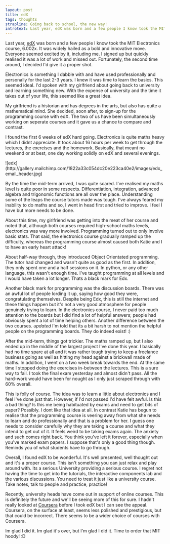 ```yaml
---
layout: post
title: edX 
tags: thoughts
strapline: Going back to school, the new way!
introtext: Last year, edX was born and a few people I know took the MIT Electronics course, 6.002x. It was widely hailed as a bold and innovative move. Everyone seemed excited by it, including me. I signed up but quickly realised it was a lot of work and missed out. Fortunately, the second time around, I decided I'd give it a proper shot.
---
```


Last year, [edX](https://www.edx.org) was born and a few people I know took the MIT Electronics course, 6.002x. It was widely hailed as a bold and innovative move. Everyone seemed excited by it, including me. I signed up but quickly realised it was a lot of work and missed out. Fortunately, the second time around, I decided I'd give it a proper shot.

Electronics is something I dabble with and have used professionally and personally for the last 2-3 years. I knew it was time to learn the basics. This seemed ideal. I'd spoken with my girlfriend about going back to university and learning something new. With the expense of university and the time it takes out of your life, this seemed like a great idea.

My girlfriend is a historian and has degrees in the arts, but also has quite a mathematical mind. She decided, soon after, to sign-up for the programming course with edX. The two of us have been simultaneously working on seperate courses and it gave us a chance to compare and contrast. 

I found the first 6 weeks of edX hard going. Electronics is quite maths heavy which I didnt appreciate. It took about 16 hours per week to get through the lectures, the exercises and the homework. Basically, that meant no weekend or at best, one day working solidly on edX and several evenings. 

<div class="clearfix"></div>
![edx](http://gallery.mailchimp.com/1822a33c054dc20e223ca40e2/images/edx_email_header.jpg)
<div class="clearfix"></div>

By the time the mid-term arrived, I was quite scared. I've realised my maths level is quite poor in some respects. Differentiation, integration, advanced algebra and trigonomic functions are all over the place. Understanding some of the leaps the course tutors made was tough. I've always feared my inability to do maths and so, I went in head first and tried to improve. I feel I have but more needs to be done.

About this time, my girlfriend was getting into the meat of her course and noted that, although both courses required high-school maths levels, electronics was way more involved. Programming turned out to only involve basic stats. That said, the electronics course gradually ramped up the difficulty, whereas the programming course almost caused both Katie and I to have an early heart attack!

About half-way through, they introduced Object Orientated programming. The tutor had changed and wasn't quite as good as the first. In addition, they only spent one and a half sessions on it. In python, or any other language, this wasn't enough time. I've taught programming at all levels and I would have taken a lot longer. Thats a black mark for Edx.

Another black mark for programming was the discussion boards. There was an awful lot of people lording it up, saying how good they were, congratulating themselves. Despite being Edx, this is still the internet and these things happen but it's not a very good atmosphere for people genuinely trying to learn. In the electronics course, I never paid too much attention to the boards but I did find a lot of helpful answers; people had obviously spent a lot of time helping others. Another difference between the two courses. *updated* I'm told that its a bit harsh to not mention the helpful people on the programming boards. They do indeed exist! :)

After the mid-term, things got trickier. The maths ramped up, but I also ended up in the middle of the largest project I've done this year. I basically had no time spare at all and it was rather tough trying to keep a freelance business going as well as hitting my head against a brickwall made of maths. In addition, I went on a two week break towards the end. At the same time I stopped doing the exercises in-between the lectures. This is a sure way to fail. I took the final exam yesterday and almost didn't pass. All the hard-work would have been for nought as I only just scraped through with 60% overall.

This is folly of course. The idea was to learn a little about electronics and I feel I've done just that. However, if I'd not passed I'd have felt awful. Is this a bad thing? Is this me being habituated by exams and need to get bits of paper? Possibly. I dont like that idea at all. In contrast Katie has begun to realise that the programming course is veering away from what she needs to learn and do professionally and that is a problem for her. I guess one needs to consider carefully why they are taking a course and what they intend to get out of it. It feels weird to be taking exams again. The anxiety and such comes right back. You think you've left it forever, especially when you've marked exam papers. I suppose that's only a good thing though. Reminds you of what students have to go through.

Overall, I found edX to be wonderful. It's well presented, well thought out and it's a proper course. This isn't something you can just relax and play around with. Its a serious University providing a serious course. I regret not having the time to get into the tutorials, the interactive components lab and the various discussions. You need to treat it just like a university course. Take notes, talk to people and practice, practice!

Recently, university heads have come out in support of online courses. This is definitely the future and we'll be seeing more of this for sure. I hadn't really looked at [Coursera](https://www.coursera.org/) before I took edX but I can see the appeal. Coursera, on the surface at least, seems less polished and prestigious, but that could be incorrect. There seems to be a wider choice of courses with Coursera.

Im glad I did it. Im glad it's over, but I'm glad I did it. Time to order that MIT hoody! :D
